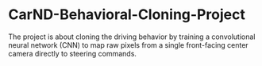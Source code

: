 # CarND-Behavioral-Cloning-Project
The project is about cloning the driving behavior by training a convolutional neural network (CNN) to map raw pixels from a single front-facing center camera directly to steering commands. 
